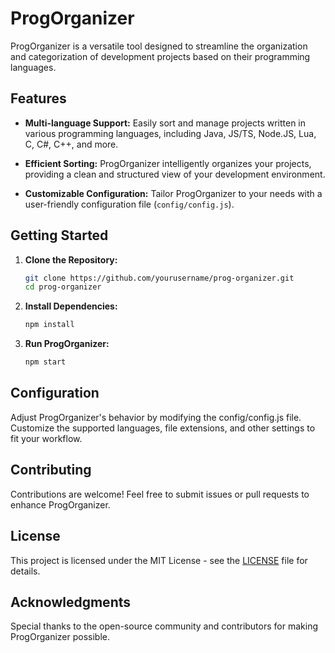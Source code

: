 # ProgOrganizer

ProgOrganizer is a versatile tool designed to streamline the organization and categorization of development projects based on their programming languages.

## Features

- **Multi-language Support:** Easily sort and manage projects written in various programming languages, including Java, JS/TS, Node.JS, Lua, C, C#, C++, and more.

- **Efficient Sorting:** ProgOrganizer intelligently organizes your projects, providing a clean and structured view of your development environment.

- **Customizable Configuration:** Tailor ProgOrganizer to your needs with a user-friendly configuration file (`config/config.js`).

## Getting Started

1. **Clone the Repository:**
   ```bash
   git clone https://github.com/yourusername/prog-organizer.git
   cd prog-organizer

2. **Install Dependencies:**
    ```bash
    npm install

3. **Run ProgOrganizer:**
    ```bash
    npm start

## Configuration

Adjust ProgOrganizer's behavior by modifying the config/config.js file. Customize the supported languages, file extensions, and other settings to fit your workflow.

## Contributing

Contributions are welcome! Feel free to submit issues or pull requests to enhance ProgOrganizer.

## License

This project is licensed under the MIT License - see the [LICENSE](LICENSE.md) file for details.

## Acknowledgments

Special thanks to the open-source community and contributors for making ProgOrganizer possible.

